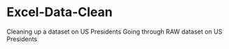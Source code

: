 # Excel-Data-Clean
Cleaning up a dataset on US Presidents Going through RAW dataset on US Presidents
